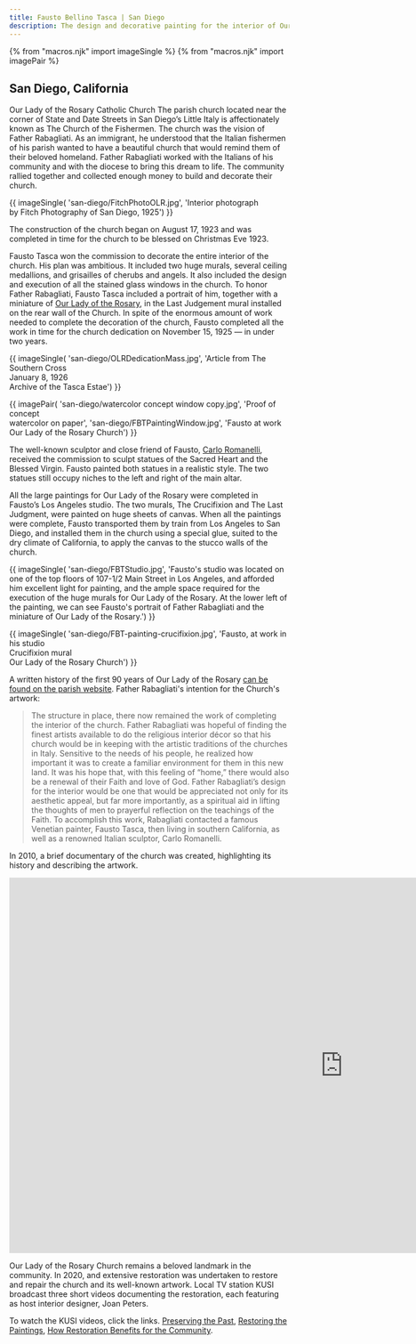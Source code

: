 ```yaml
---
title: Fausto Bellino Tasca | San Diego
description: The design and decorative painting for the interior of Our Lady of the Rosary Church in San Diego, California, was a major commission in Fausto Tasca’s career.
---
```

{% from "macros.njk" import imageSingle %}
{% from "macros.njk" import imagePair %}

## San Diego, California

<span class="intro">Our Lady of the Rosary Catholic Church</span>
The parish church located near the corner of State and Date Streets in San Diego’s Little Italy is affectionately known as The Church of the Fishermen. The church was the vision of Father Rabagliati. As an immigrant, he understood that the Italian fishermen of his parish wanted to have a beautiful church that would remind them of their beloved homeland. Father Rabagliati worked with the Italians of his community and with the diocese to bring this dream to life. The community rallied together and collected enough money to build and decorate their church.

{{ imageSingle(
'san-diego/FitchPhotoOLR.jpg',
'Interior photograph<br>by Fitch Photography of San Diego, 1925')
}}

The construction of the church began on August 17, 1923 and was completed in time for the church to be blessed on Christmas Eve 1923.

Fausto Tasca won the commission to decorate the entire interior of the church. His plan was ambitious. It included two huge murals, several ceiling medallions, and grisailles of cherubs and angels. It also included the design and execution of all the stained glass windows in the church. To honor Father Rabagliati, Fausto Tasca included a portrait of him, together with a miniature of <a href="https://www.olrsd.org/" target="_blank">Our Lady of the Rosary</a>, in the Last Judgement mural installed on the rear wall of the Church. In spite of the enormous amount of work needed to complete the decoration of the church, Fausto completed all the work in time for the church dedication on November 15, 1925 — in under two years.


{{ imageSingle(
'san-diego/OLRDedicationMass.jpg',
'Article from The Southern Cross<br>January 8, 1926<br>Archive of the Tasca Estae')
}}

{{ imagePair(
'san-diego/watercolor concept window copy.jpg',
'Proof of concept<br>watercolor on paper',
'san-diego/FBTPaintingWindow.jpg',
'Fausto at work<br>Our Lady of the Rosary Church')
}}

The well-known sculptor and close friend of Fausto, <a href="https://en.wikipedia.org/wiki/Carlo_Romanelli" target="_blank">Carlo Romanelli</a>, received the commission to sculpt statues of the Sacred Heart and the Blessed Virgin. Fausto painted both statues in a realistic style. The two statues still occupy niches to the left and right of the main altar.

All the large paintings for Our Lady of the Rosary were completed in Fausto’s Los Angeles studio. The two murals, The Crucifixion and The Last Judgment, were painted on huge sheets of canvas. When all the paintings were complete, Fausto transported them by train from Los Angeles to San Diego, and installed them in the church using a special glue, suited to the dry climate of California, to apply the canvas to the stucco walls of the church.

{{ imageSingle(
'san-diego/FBTStudio.jpg',
'Fausto\'s studio was located on one of the top floors of 107-1/2 Main Street in Los Angeles, and afforded him excellent light for painting, and the ample space required for the execution of the huge murals for Our Lady of the Rosary. At the lower left of the painting, we can see Fausto\'s portrait of Father Rabagliati and the miniature of Our Lady of the Rosary.')
}}

{{ imageSingle(
'san-diego/FBT-painting-crucifixion.jpg',
'Fausto, at work in his studio<br>Crucifixion mural<br>Our Lady of the Rosary Church')
}}

A written history of the first 90 years of Our Lady of the Rosary <a href="https://www.olrsd.org/History-of-OLR" target="_blank">can be found on the parish website</a>. Father Rabagliati's intention for the Church's artwork:

<blockquote><p>The structure in place, there now remained the work of completing the interior of the church. Father Rabagliati was hopeful of finding the finest artists available to do the religious interior décor so that his church would be in keeping with the artistic traditions of the churches in Italy. Sensitive to the needs of his people, he realized how important it was to create a familiar environment for them in this new land. It was his hope that, with this feeling of “home,” there would also be a renewal of their Faith and love of God. Father Rabagliati’s design for the interior would be one that would be appreciated not only for its aesthetic appeal, but far more importantly, as a spiritual aid in lifting the thoughts of men to prayerful reflection on the teachings of the Faith. To accomplish this work, Rabagliati contacted a famous Venetian painter, Fausto Tasca, then living in southern California, as well as a renowned Italian sculptor, Carlo Romanelli.</p></blockquote>

In 2010, a brief documentary of the church was created, highlighting its history and describing the artwork.

<div class="videoWrapper">
  <iframe width="1200" height="675" src="https://www.youtube.com/embed/OZIxDF8x9dE" title="YouTube video player" frameborder="0" allow="accelerometer; autoplay; clipboard-write; encrypted-media; gyroscope; picture-in-picture" allowfullscreen></iframe>
</div>

Our Lady of the Rosary Church remains a beloved landmark in the community. In 2020, and extensive restoration was undertaken to restore and repair the church and its well-known artwork. Local TV station KUSI broadcast three short videos documenting the restoration, each featuring as host interior designer, Joan Peters.

To watch the KUSI videos, click the links. <a href="https://www.youtube.com/watch?v=l851EZo1dEA" target="_blank">Preserving the Past</a>, <a href="https://www.youtube.com/watch?v=rizTPODbB1s" target="_blank">Restoring the Paintings</a>, <a href="https://www.youtube.com/watch?v=tdwm1yXfcxk" target="_blank">How Restoration Benefits for the Community</a>.
